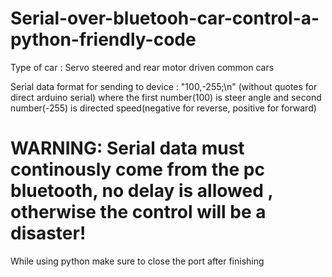 # Serial-over-bluetooh-car-control-a-python-friendly-code

Type of car : Servo steered and rear motor driven common cars

Serial data format for sending to device : "100,-255;\n" (without quotes for direct arduino serial) where the first number(100) is steer angle and second number(-255) is directed speed(negative for reverse, positive for forward)

# WARNING: Serial data must continously come from the pc bluetooth, no delay is allowed , otherwise the control will be a disaster!

While using python make sure to close the port after finishing 
